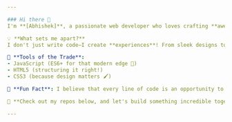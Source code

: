 ```yaml
---

### Hi there 👋  
I'm **[Abhishek]**, a passionate web developer who loves crafting **awesome**, **intuitive**, and **user-friendly** projects using **JavaScript**, **HTML**, and **CSS**. 🚀  

💡 **What sets me apart?**  
I don't just write code—I create **experiences**! From sleek designs to seamless interactivity, I ensure every project stands out. Whether it's a minimal portfolio site or a dynamic web app, my work reflects a blend of creativity and functionality.  

🔨 **Tools of the Trade**:  
- JavaScript (ES6+ for that modern edge 🌟)  
- HTML5 (structuring it right!)  
- CSS3 (because design matters 🖌️)  

🌟 **Fun Fact**: I believe that every line of code is an opportunity to tell a story. Let's make the web more beautiful, one project at a time!  

📌 **Check out my repos below, and let's build something incredible together!**  

---
```


